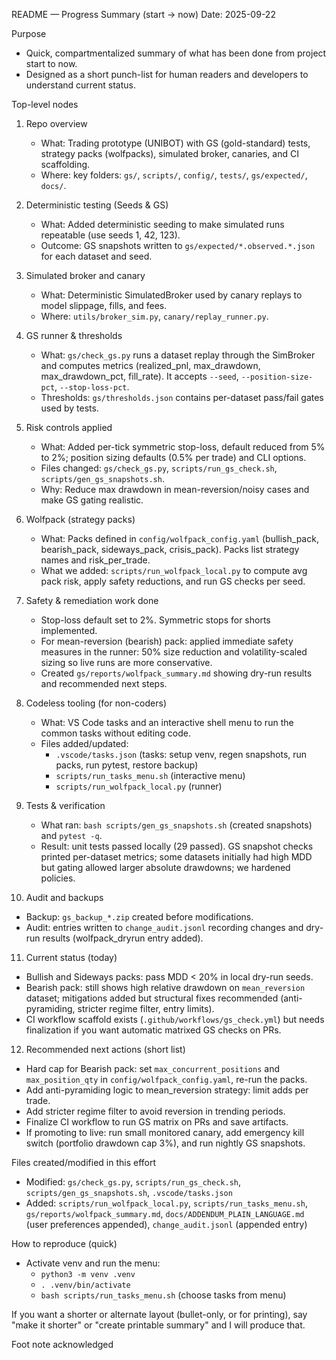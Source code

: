 README — Progress Summary (start → now)
Date: 2025-09-22

Purpose
- Quick, compartmentalized summary of what has been done from project start to now.
- Designed as a short punch-list for human readers and developers to understand current status.

Top-level nodes
1) Repo overview
   - What: Trading prototype (UNIBOT) with GS (gold-standard) tests, strategy packs (wolfpacks), simulated broker, canaries, and CI scaffolding.
   - Where: key folders: `gs/`, `scripts/`, `config/`, `tests/`, `gs/expected/`, `docs/`.

2) Deterministic testing (Seeds & GS)
   - What: Added deterministic seeding to make simulated runs repeatable (use seeds 1, 42, 123).
   - Outcome: GS snapshots written to `gs/expected/*.observed.*.json` for each dataset and seed.

3) Simulated broker and canary
   - What: Deterministic SimulatedBroker used by canary replays to model slippage, fills, and fees.
   - Where: `utils/broker_sim.py`, `canary/replay_runner.py`.

4) GS runner & thresholds
   - What: `gs/check_gs.py` runs a dataset replay through the SimBroker and computes metrics (realized_pnl, max_drawdown, max_drawdown_pct, fill_rate). It accepts `--seed`, `--position-size-pct`, `--stop-loss-pct`.
   - Thresholds: `gs/thresholds.json` contains per-dataset pass/fail gates used by tests.

5) Risk controls applied
   - What: Added per-tick symmetric stop-loss, default reduced from 5% to 2%; position sizing defaults (0.5% per trade) and CLI options.
   - Files changed: `gs/check_gs.py`, `scripts/run_gs_check.sh`, `scripts/gen_gs_snapshots.sh`.
   - Why: Reduce max drawdown in mean-reversion/noisy cases and make GS gating realistic.

6) Wolfpack (strategy packs)
   - What: Packs defined in `config/wolfpack_config.yaml` (bullish_pack, bearish_pack, sideways_pack, crisis_pack). Packs list strategy names and risk_per_trade.
   - What we added: `scripts/run_wolfpack_local.py` to compute avg pack risk, apply safety reductions, and run GS checks per seed.

7) Safety & remediation work done
   - Stop-loss default set to 2%. Symmetric stops for shorts implemented.
   - For mean-reversion (bearish) pack: applied immediate safety measures in the runner: 50% size reduction and volatility-scaled sizing so live runs are more conservative.
   - Created `gs/reports/wolfpack_summary.md` showing dry-run results and recommended next steps.

8) Codeless tooling (for non-coders)
   - What: VS Code tasks and an interactive shell menu to run the common tasks without editing code.
   - Files added/updated:
     - `.vscode/tasks.json` (tasks: setup venv, regen snapshots, run packs, run pytest, restore backup)
     - `scripts/run_tasks_menu.sh` (interactive menu)
     - `scripts/run_wolfpack_local.py` (runner)

9) Tests & verification
   - What ran: `bash scripts/gen_gs_snapshots.sh` (created snapshots) and `pytest -q`.
   - Result: unit tests passed locally (29 passed). GS snapshot checks printed per-dataset metrics; some datasets initially had high MDD but gating allowed larger absolute drawdowns; we hardened policies.

10) Audit and backups
   - Backup: `gs_backup_*.zip` created before modifications.
   - Audit: entries written to `change_audit.jsonl` recording changes and dry-run results (wolfpack_dryrun entry added).

11) Current status (today)
   - Bullish and Sideways packs: pass MDD < 20% in local dry-run seeds.
   - Bearish pack: still shows high relative drawdown on `mean_reversion` dataset; mitigations added but structural fixes recommended (anti-pyramiding, stricter regime filter, entry limits).
   - CI workflow scaffold exists (`.github/workflows/gs_check.yml`) but needs finalization if you want automatic matrixed GS checks on PRs.

12) Recommended next actions (short list)
   - Hard cap for Bearish pack: set `max_concurrent_positions` and `max_position_qty` in `config/wolfpack_config.yaml`, re-run the packs.
   - Add anti-pyramiding logic to mean_reversion strategy: limit adds per trade.
   - Add stricter regime filter to avoid reversion in trending periods.
   - Finalize CI workflow to run GS matrix on PRs and save artifacts.
   - If promoting to live: run small monitored canary, add emergency kill switch (portfolio drawdown cap 3%), and run nightly GS snapshots.

Files created/modified in this effort
- Modified: `gs/check_gs.py`, `scripts/run_gs_check.sh`, `scripts/gen_gs_snapshots.sh`, `.vscode/tasks.json`
- Added: `scripts/run_wolfpack_local.py`, `scripts/run_tasks_menu.sh`, `gs/reports/wolfpack_summary.md`, `docs/ADDENDUM_PLAIN_LANGUAGE.md` (user preferences appended), `change_audit.jsonl` (appended entry)

How to reproduce (quick)
- Activate venv and run the menu:
  - `python3 -m venv .venv`
  - `. .venv/bin/activate`
  - `bash scripts/run_tasks_menu.sh` (choose tasks from menu)

If you want a shorter or alternate layout (bullet-only, or for printing), say "make it shorter" or "create printable summary" and I will produce that.

Foot note acknowledged
